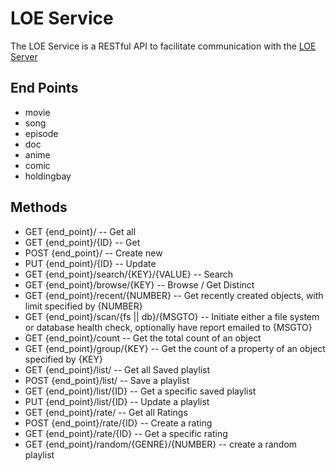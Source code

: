# LOE Service

The LOE Service is a RESTful API to facilitate communication with the [LOE Server](https://github.com/outlawdesigns-io/LOEServer)

## End Points

* movie
* song
* episode
* doc
* anime
* comic
* holdingbay

## Methods

* GET {end_point}/ -- Get all
* GET {end_point}/{ID} -- Get
* POST {end_point}/ -- Create new
* PUT {end_point}/{ID} -- Update
* GET {end_point}/search/{KEY}/{VALUE} -- Search
* GET {end_point}/browse/{KEY} -- Browse / Get Distinct
* GET {end_point}/recent/{NUMBER} -- Get recently created objects, with limit specified by {NUMBER}
* GET {end_point}/scan/{fs || db}/{MSGTO} -- Initiate either a file system or database health check, optionally have report emailed to {MSGTO}
* GET {end_point}/count -- Get the total count of an object
* GET {end_point}/group/{KEY} -- Get the count of a property of an object specified by {KEY}
* GET {end_point}/list/ -- Get all Saved playlist
* POST {end_point}/list/ -- Save a playlist
* GET {end_point}/list/{ID} -- Get a specific saved playlist
* PUT {end_point}/list/{ID} -- Update a playlist
* GET {end_point}/rate/ -- Get all Ratings
* POST {end_point}/rate/{ID} -- Create a rating
* GET {end_point}/rate/{ID} -- Get a specific rating
* GET {end_point}/random/{GENRE}/{NUMBER} -- create a random playlist
